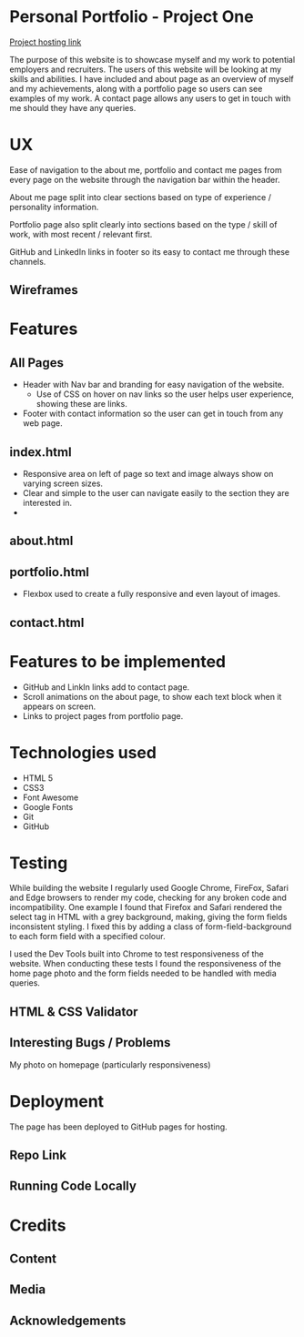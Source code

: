 
<!-- Criteria 

Write a README.md file for your project that explains what the project does and the value that it provides to its users. Attribute any code from other sources. Document all testing procedures and findings. -->

# Personal Portfolio - Project One
<!-- explains what the project does and the value that it provides to its users. -->
[Project hosting link](https://nkpe.github.io/Personal_Portfolio/index.html "Project hosted on Github Pages")

The purpose of this website is to showcase myself and my work to potential employers and recruiters. The users of this website will be looking at my skills and abilities. I have included and about page as an overview of myself and my achievements, along with a portfolio page so users can see examples of my work. A contact page allows any users to get in touch with me should they have any queries. 

# UX

Ease of navigation to the about me, portfolio and contact me pages from every page on the website through the navigation bar within the header. 

About me page split into clear sections based on type of experience / personality information. 

Portfolio page also split clearly into sections based on the type / skill of work, with most recent / relevant first.  

GitHub and LinkedIn links in footer so its easy to contact me through these channels. 

## Wireframes

# Features
## All Pages
* Header with Nav bar and branding for easy navigation of the website. 
    * Use of CSS on hover on nav links so the user helps user experience, showing these are links. 
* Footer with contact information so the user can get in touch from any web page. 

## index.html
* Responsive area on left of page so text and image always show on varying screen sizes. 
* Clear and simple to the user can navigate easily to the section they are interested in. 
* 

## about.html


## portfolio.html
* Flexbox used to create a fully responsive and even layout of images. 
## contact.html

# Features to be implemented
* GitHub and LinkIn links add to contact page.
* Scroll animations on the about page, to show each text block when it appears on screen. 
* Links to project pages from portfolio page. 

# Technologies used
* HTML 5
* CSS3
* Font Awesome
* Google Fonts
* Git
* GitHub

# Testing
While building the website I regularly used Google Chrome, FireFox, Safari and Edge browsers to render my code, checking for any broken code and incompatibility. One example I found that Firefox and Safari rendered the select tag in HTML with a grey background, making, giving the form fields inconsistent styling. I fixed this by adding a class of form-field-background to each form field with a specified colour. 

I used the Dev Tools built into Chrome to test responsiveness of the website. When conducting these tests I found the responsiveness of the home page photo and the form fields needed to be handled with media queries. 

## HTML & CSS Validator   

## Interesting Bugs / Problems
My photo on homepage (particularly responsiveness)
# Deployment

The page has been deployed to GitHub pages for hosting. 

## Repo Link

## Running Code Locally

# Credits

## Content

## Media
 
## Acknowledgements 

